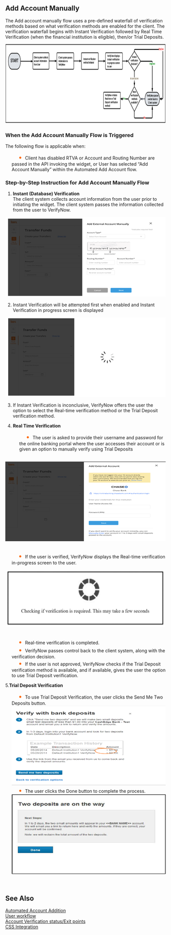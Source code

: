 ## Add Account Manually

The Add account manually flow uses a pre-defined waterfall of verification methods based on what verification methods are enabled for the client. The verification waterfall begins with Instant Verification followed by Real Time Verification (when the financial institution is eligible), then/or Trial Deposits.

<center>

 <img width="750" height="250" src="https://raw.githubusercontent.com/Fiserv/verifynow/develop/assets/images/rtv-processflow.png">

</center>

### When the Add Account Manually Flow is Triggered

The following flow is applicable when:
<div class="card-body">
<ul>
<li>Client has disabled RTVA or Account and Routing Number are passed in the API invoking the widget, or
User has selected “Add Account Manually” within the Automated Add Account flow. </li>
</ul>
</div>

### Step-by-Step Instruction for Add Account Manually Flow

1.	<b>Instant (Database) Verification</b> </br>
The client system collects account information from the user prior to initiating the widget. The client system passes the information collected from the user to VerifyNow.

<center>
<img width="550" height="250" src="https://raw.githubusercontent.com/Fiserv/verifynow/develop/assets/images/addexternal-account.png"/>

</center>
                         
2.	Instant Verification will be attempted first when enabled and Instant Verification in progress screen is displayed 
<center>

<img width="550" height="250" src="https://raw.githubusercontent.com/Fiserv/verifynow/develop/assets/images/inprogress-screen.png"/>

</center>

3.	If Instant Verification is inconclusive, VerifyNow offers the user the option to select the Real-time verification method or the Trial Deposit verification method.

4.	<b>Real Time Verification</b>
        <div class="card-body">
        <ul>
        <li>The user is asked to provide their username and password for the online banking portal where the user accesses their account or is given an option to manually verify using Trial Deposits</li>
        </div>
        </ul>
</br>
<center>

<img width="550" height="250" src="https://raw.githubusercontent.com/Fiserv/verifynow/develop/assets/images/transferfund-externalaccount.png">

</center>
</br>
        <div class="card-body">
        <ul>
        <li>If the user is verified, VerifyNow displays the Real-time verification in-progress screen to the user.</li>
        </ul>
        </div>

<center>

<img width="500" height="180" src="https://raw.githubusercontent.com/Fiserv/verifynow/develop/assets/images/checkingverification.png">

</center>
</br>   
        <div class="card-body">
        <ul>
        <li>Real-time verification is completed.</li>
        <li>VerifyNow passes control back to the client system, along with the verification decision.</li>
        <li>If the user is not approved, VerifyNow checks if the Trial Deposit verification method is available, and if available, gives the user the option to use Trial Deposit verification.</li>
        </ul>
        </div>
5.<b>Trial Deposit Verification</b>
                <div class="card-body">
                <ul>
                <li>To use Trial Deposit Verification, the user clicks the Send Me Two Deposits button.</li>
<center>

<img width="540" height="250" src="https://raw.githubusercontent.com/Fiserv/verifynow/develop/assets/images/verify-with-bank-deposit-new.png">

</center>
                <li>The user clicks the Done button to complete the process.</li>
<center>

<img width="550" height="250" src="https://raw.githubusercontent.com/Fiserv/verifynow/develop/assets/images/twodepositpage.png">

</center>
                </ul>
                </div>

</br>

## See Also
[Automated Account Addition](?path=docs/automated-account-additions.md)</br>
[User workflow](?path=docs/user-workflow.md)</br>
[Account Verification status/Exit points](?path=docs/account-verification-status.md)</br>
[CSS Integration](?path=docs/css-integration.md)

 <style>
    .card-body ul {
        list-style: none;
        padding-left: 20px;
    }
    .card-body ul li::before {
        content: "\2022";
        font-size: 1.5em;
        color: #f60;
        display: inline-block;
        width: 1em;
        margin-left: 1em;
    }
</style>